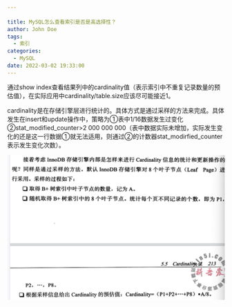 ```yaml
---

title: MySQL怎么查看索引是否是高选择性？
author: John Doe
tags:
  - 索引
categories:
  - MySQL
date: 2022-03-02 19:33:00
---
```



通过show index查看结果列中的cardinality值（表示索引中不重复记录数量的预估值），在实际应用中cardinality/table.size应该尽可能接近1。

cardinality是在存储引擎层进行统计的。具体方式是通过采样的方法来完成。具体发生在insert和update操作中，策略为①表中1/16数据发生过变化②stat_modified_counter>2 000 000 000（表中数据实际未增加，实际发生变化的还是这一行数据①就无法适用，则通过②的计数器stat_modirfied_counter表示发生变化次数）。


 ![upload successful](../images/pasted-106.png)